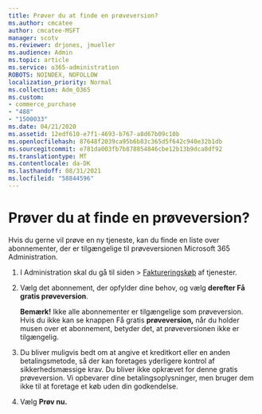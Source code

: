 ```yaml
---
title: Prøver du at finde en prøveversion?
ms.author: cmcatee
author: cmcatee-MSFT
manager: scotv
ms.reviewer: drjones, jmueller
ms.audience: Admin
ms.topic: article
ms.service: o365-administration
ROBOTS: NOINDEX, NOFOLLOW
localization_priority: Normal
ms.collection: Adm_O365
ms.custom:
- commerce_purchase
- "488"
- "1500033"
ms.date: 04/21/2020
ms.assetid: 12edf610-e7f1-4693-b767-a8d67b09c10b
ms.openlocfilehash: 87648f2039ca95b6b83c365d5f642c940e32b1db
ms.sourcegitcommit: e781da003fb7b878854846cbe12b13b9dca8df92
ms.translationtype: MT
ms.contentlocale: da-DK
ms.lasthandoff: 08/31/2021
ms.locfileid: "58844596"
---
```

# <a name="trying-to-find-a-trial"></a>Prøver du at finde en prøveversion?

Hvis du gerne vil prøve en ny tjeneste, kan du finde en liste over abonnementer, der er tilgængelige til prøveversionen Microsoft 365 Administration.
  
1. I Administration skal du  gå til siden \> [Faktureringskøb](https://go.microsoft.com/fwlink/p/?linkid=868433) af tjenester.

2. Vælg det abonnement, der opfylder dine behov, og vælg  **derefter Få gratis prøveversion**.

    **Bemærk!** Ikke alle abonnementer er tilgængelige som prøveversion. Hvis du ikke kan se knappen Få gratis **prøveversion,** når du holder musen over et abonnement, betyder det, at prøveversionen ikke er tilgængelig.
  
3. Du bliver muligvis bedt om at angive et kreditkort eller en anden betalingsmetode, så der kan foretages yderligere kontrol af sikkerhedsmæssige krav. Du bliver ikke opkrævet for denne gratis prøveversion. Vi opbevarer dine betalingsoplysninger, men bruger dem ikke til at foretage et køb uden din godkendelse.

4. Vælg **Prøv nu.**